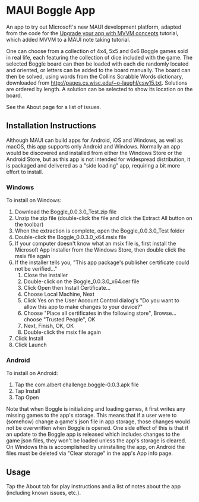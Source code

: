 # MAUI Boggle App
An app to try out Microsoft's new MAUI development platform, adapted from the code for the 
[Upgrade your app with MVVM concepts](https://learn.microsoft.com/dotnet/maui/tutorials/notes-mvvm/) 
tutorial, which added MVVM to a MAUI note taking tutorial.

One can choose from a collection of 4x4, 5x5 and 6x6 Boggle games sold in real life, each featuring 
the collection of dice included with the game. The selected Boggle board can then be loaded with each 
die randomly located and oriented, or letters can be added to the board manually. The board can then 
be solved, using words from the Collins Scrabble Words dictionary, downloaded from 
http://pages.cs.wisc.edu/~o-laughl/csw15.txt. Solutions are ordered by length. A solution can be 
selected to show its location on the board.

See the About page for a list of issues. 

## Installation Instructions
Although MAUI can build apps for Android, iOS and Windows, as well as macOS, this app supports only 
Android and Windows. Normally an app would be discovered and installed from either the Windows Store 
or the Android Store, but as this app is not intended for widespread distribution, it is packaged and 
delivered as a "side loading" app, requiring a bit more effort to install. 

### Windows
To install on Windows:
1. Download the Boggle_0.0.3.0_Test.zip file
2. Unzip the zip file (double-click the file and click the Extract All button on the toolbar)
3. When the extraction is complete, open the Boggle_0.0.3.0_Test folder
4. Double-click the Boggle_0.0.3.0_x64.msix file
5. If your computer doesn't know what an msix file is, first install the Microsoft App Installer from the 
Windows Store, then double click the msix file again
6. If the installer tells you, "This app package's publisher certificate could not be verified..."
    1. Close the installer
    2. Double-click on the Boggle_0.0.3.0_x64.cer file
    3. Click Open then Install Certificate... 
    4. Choose Local Machine, Next
    5. Click Yes on the User Account Control dialog's "Do you want to allow this app to make changes 
    to your device?"
    6. Choose "Place all certificates in the following store", Browse... choose "Trusted People", OK
    7. Next, Finish, OK, OK
    8. Double-click the msix file again
7. Click Install
8. Click Launch

### Android
To install on Android:
1. Tap the com.albert challenge.boggle-0.0.3.apk file
2. Tap Install
3. Tap Open

Note that when Boggle is initializing and loading games, it first writes any missing games to the app's 
storage. This means that if a user were to (somehow) change a game's json file in app storage, those 
changes would not be overwritten when Boggle is opened. One side effect of this is that if an update to 
the Boggle app is released which includes changes to the game json files, they won't be loaded unless 
the app's storage is cleared. On Windows this is accomplished by uninstalling the app, on Android the 
files must be deleted via "Clear storage" in the app's App info page. 

## Usage
Tap the About tab for play instructions and a list of notes about the app (including known issues, etc.).
